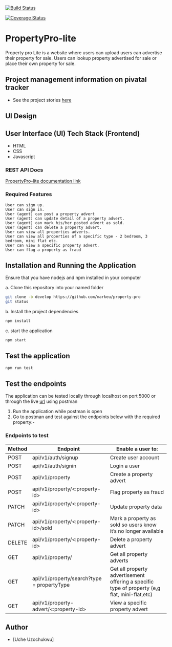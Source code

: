 
[![Build Status](https://travis-ci.com/markeu/property-pro.svg?branch=develop)](https://travis-ci.com/markeu/property-pro)

[![Coverage Status](https://coveralls.io/repos/github/markeu/property-pro/badge.svg?branch=ft-view-property-type-167097139)](https://coveralls.io/github/markeu/property-pro?branch=ft-view-property-type-167097139)


# PropertyPro-lite

Property pro Lite is a website where users can upload users can advertise their property for sale. Users can lookup property advertised for sale or place their own property for sale.

## Project management information on pivatal tracker

* See the project stories [here](https://www.pivotaltracker.com/n/projects/2354316)

## UI Design


## User Interface (UI) Tech Stack (Frontend)

* HTML
* CSS
* Javascript



### REST API Docs

[PropertyPro-lite documentation link](https://propertyproliteapp.herokuapp.com)

### Required Features

```
User can sign up.
User can sign in.
User (agent) can post a property advert
User (agent) can update detail of a property advert.
User (agent) can mark his/her posted advert as sold.
User (agent) can delete a property advert.
User can view all properties adverts.
User can view all properties of a specific type - 2 bedroom, 3 bedroom, mini flat etc.
User can view a specific property advert.
User can flag a property as fraud
```


## Installation and Running the Application

Ensure that you have nodejs and npm installed in your computer

a. Clone this repository into your named folder

```bash
git clone -b develop https://github.com/markeu/property-pro
git status
```

b. Install the project dependencies

```bash
npm install
```

c. start the application

```bash
npm start
```

## Test the application

```bash
npm run test
```

## Test the endpoints

The application can be tested locally through localhost on port 5000 or through the live [url](https://propertyproliteapp.herokuapp.com) using postman

1. Run the application while postman is open
2. Go to postman and test against the endpoints below with the required property:-

### Endpoints to test

Method        | Endpoint      | Enable a user to: |
------------- | ------------- | ---------------
POST  | api/v1/auth/signup  | Create user account  |
POST  | api/v1/auth/signin  | Login a user |
POST  | api/v1/property  | Create a property advert |
POST  | api/v1/property/<:property-id>  | Flag property as fraud |
PATCH  | api/v1/property/<:property-id>  | Update property data |
PATCH  | api/v1/property/<:property-id>/sold  | Mark a property as sold so users know it’s no longer available |
DELETE  | api/v1/property/<:property-id>  | Delete a property advert |
GET  | api/v1/property/ | Get all property adverts |
GET  | api/v1/property/search?type =​ propertyType  | Get all property advertisement offering a specific type of property (e,g flat, mini-flat,etc) |
GET  | api/v1/property-advert/<:property-id>  | View a specific property advert |



## Author

* [Uche Uzochukwu]

